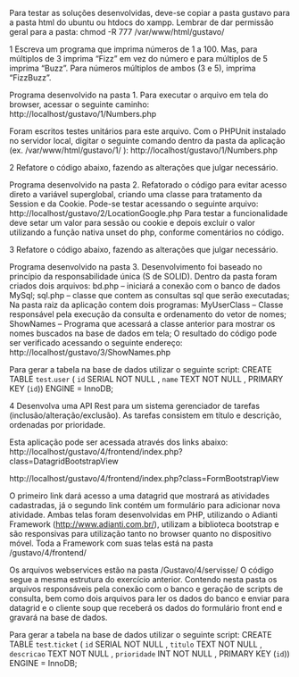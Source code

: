 Para testar as soluções desenvolvidas, deve-se copiar a pasta gustavo para a pasta html do ubuntu ou htdocs do xampp. Lembrar de dar permissão geral para a pasta:
chmod -R 777 /var/www/html/gustavo/

1 Escreva um programa que imprima números de 1 a 100. Mas, para múltiplos de 3 imprima
“Fizz” em vez do número e para múltiplos de 5 imprima “Buzz”. Para números múltiplos
de ambos (3 e 5), imprima “FizzBuzz”.

Programa desenvolvido na pasta 1.
Para executar o arquivo em tela do browser, acessar o seguinte caminho:
http://localhost/gustavo/1/Numbers.php

Foram escritos testes unitários para este arquivo. Com o PHPUnit instalado no servidor local, digitar o seguinte comando dentro da pasta da aplicação (ex. /var/www/html/gustavo/1/ ):
http://localhost/gustavo/1/Numbers.php

2 Refatore o código abaixo, fazendo as alterações que julgar necessário.

Programa desenvolvido na pasta 2.
Refatorado o código para evitar acesso direto a variável superglobal, criando uma classe para tratamento da Session e da Cookie.
Pode-se testar acessando o seguinte arquivo:
http://localhost/gustavo/2/LocationGoogle.php
Para testar a funcionalidade deve setar um valor para sessão ou cookie e depois excluir o valor utilizando a função nativa unset do php, conforme comentários no código.

3 Refatore o código abaixo, fazendo as alterações que julgar necessário.

Programa desenvolvido na pasta 3.
Desenvolvimento foi baseado no princípio da responsabilidade única (S de SOLID).
Dentro da pasta foram criados dois arquivos:
bd.php  – iniciará a conexão com o banco de dados MySql;
sql.php – classe que contem as consultas sql que serão executadas;
Na pasta raiz da aplicação contem dois programas:
MyUserClass – Classe responsável pela execução da consulta e ordenamento do vetor de nomes;
ShowNames  – Programa que acessará a classe anterior para mostrar os nomes buscados na base 		 de dados em tela;
O resultado do código pode ser verificado acessando o seguinte endereço:
http://localhost/gustavo/3/ShowNames.php

Para gerar a tabela na base de dados utilizar o seguinte script:
CREATE TABLE `test`.`user` ( `id` SERIAL NOT NULL , `name` TEXT NOT NULL , PRIMARY KEY (`id`)) ENGINE = InnoDB;

4 Desenvolva uma API Rest para um sistema gerenciador de tarefas (inclusão/alteração/exclusão). As tarefas consistem em título e descrição, ordenadas por prioridade.

Esta aplicação pode ser acessada através dos links abaixo:
http://localhost/gustavo/4/frontend/index.php?class=DatagridBootstrapView

http://localhost/gustavo/4/frontend/index.php?class=FormBootstrapView

O primeiro link dará acesso a uma datagrid que mostrará as atividades cadastradas, já o segundo link contém um formulário para adicionar nova atividade.
Ambas telas foram desenvolvidas em PHP, utilizando o Adianti Framework (http://www.adianti.com.br/), utilizam a biblioteca bootstrap e são responsivas para utilização tanto no browser quanto no dispositivo móvel.
Toda a Framework com suas telas está na pasta /gustavo/4/frontend/

Os arquivos webservices estão na pasta /Gustavo/4/servisse/
O código segue a mesma estrutura do exercício anterior. Contendo nesta pasta os arquivos responsáveis pela conexão com o banco e geração de scripts de consulta, bem como dois arquivos para ler os dados do banco e enviar para datagrid e o cliente soup que receberá os dados do formulário front end e gravará na base de dados.

Para gerar a tabela na base de dados utilizar o seguinte script:
CREATE TABLE `test`.`ticket` ( `id` SERIAL NOT NULL , `titulo` TEXT NOT NULL , `descricao` TEXT NOT NULL , `prioridade` INT NOT NULL , PRIMARY KEY (`id`)) ENGINE = InnoDB;

